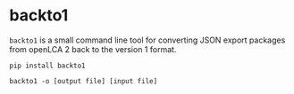 # backto1
`backto1` is a small command line tool for converting JSON export packages
from openLCA 2 back to the version 1 format.

```
pip install backto1

backto1 -o [output file] [input file]
```

